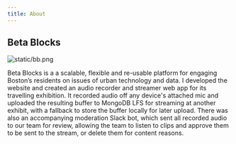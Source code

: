 ```yaml
---
title: About
---
```

## Beta Blocks
![static/bb.png](bb.png)

Beta Blocks is a a scalable, flexible and re-usable platform for engaging Boston’s residents on issues of urban technology and data. I developed the website and created an audio recorder and streamer web app for its travelling exhibition. It recorded audio off any device's attached mic and uploaded the resulting buffer to MongoDB LFS for streaming at another exhibit, with a fallback to store the buffer locally for later upload. There was also an accompanying moderation Slack bot, which sent all recorded audio to our team for review, allowing the team to listen to clips and approve them to be sent to the stream, or delete them for content reasons.